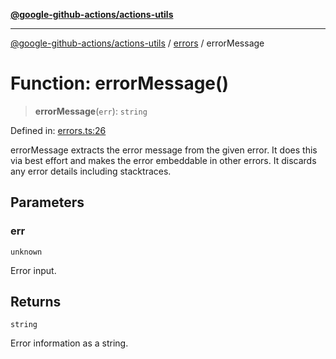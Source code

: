 [**@google-github-actions/actions-utils**](../../README.md)

***

[@google-github-actions/actions-utils](../../modules.md) / [errors](../README.md) / errorMessage

# Function: errorMessage()

> **errorMessage**(`err`): `string`

Defined in: [errors.ts:26](https://github.com/google-github-actions/actions-utils/blob/main/src/errors.ts#L26)

errorMessage extracts the error message from the given error. It does this
via best effort and makes the error embeddable in other errors. It discards
any error details including stacktraces.

## Parameters

### err

`unknown`

Error input.

## Returns

`string`

Error information as a string.
